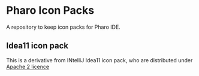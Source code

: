 # Pharo Icon Packs
A repository to keep icon packs for Pharo IDE.

## Idea11 icon pack
This is a derivative from INtelliJ Idea11 icon pack, who are distributed under [Apache 2 licence](http://apache.org/licenses/LICENSE-2.0)
